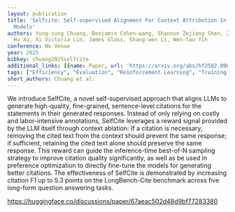 ```yaml
---
layout: publication
title: 'Selfcite: Self-supervised Alignment For Context Attribution In Large Language
  Models'
authors: Yung-sung Chuang, Benjamin Cohen-wang, Shannon Zejiang Shen, Zhaofeng Wu,
  Hu Xu, Xi Victoria Lin, James Glass, Shang-wen Li, Wen-tau Yih
conference: No Venue
year: 2025
bibkey: chuang2025selfcite
additional_links: [{name: Paper, url: 'https://arxiv.org/abs/hf2502.09604'}]
tags: ["Efficiency", "Evaluation", "Reinforcement Learning", "Training Techniques"]
short_authors: Chuang et al.
---
```

We introduce SelfCite, a novel self-supervised approach that aligns LLMs to generate high-quality, fine-grained, sentence-level citations for the statements in their generated responses. Instead of only relying on costly and labor-intensive annotations, SelfCite leverages a reward signal provided by the LLM itself through context ablation: If a citation is necessary, removing the cited text from the context should prevent the same response; if sufficient, retaining the cited text alone should preserve the same response. This reward can guide the inference-time best-of-N sampling strategy to improve citation quality significantly, as well as be used in preference optimization to directly fine-tune the models for generating better citations. The effectiveness of SelfCite is demonstrated by increasing citation F1 up to 5.3 points on the LongBench-Cite benchmark across five long-form question answering tasks.

https://huggingface.co/discussions/paper/67aeac502d48d9bf77283380